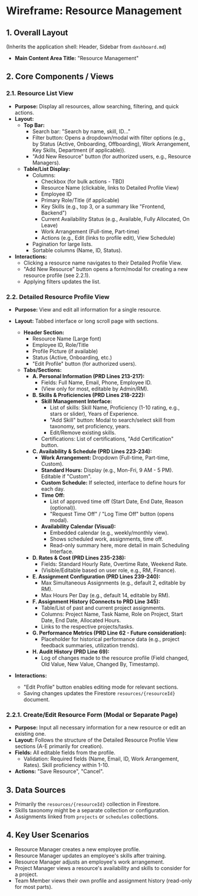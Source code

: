 # Wireframe: Resource Management

## 1. Overall Layout
(Inherits the application shell: Header, Sidebar from `dashboard.md`)

*   **Main Content Area Title:** "Resource Management"

## 2. Core Components / Views

### 2.1. Resource List View

*   **Purpose:** Display all resources, allow searching, filtering, and quick actions.
*   **Layout:**
    *   **Top Bar:**
        *   Search bar: "Search by name, skill, ID..."
        *   Filter button: Opens a dropdown/modal with filter options (e.g., by Status (Active, Onboarding, Offboarding), Work Arrangement, Key Skills, Department (if applicable)).
        *   "Add New Resource" button (for authorized users, e.g., Resource Managers).
    *   **Table/List Display:**
        *   Columns:
            *   Checkbox (for bulk actions - TBD)
            *   Resource Name (clickable, links to Detailed Profile View)
            *   Employee ID
            *   Primary Role/Title (if applicable)
            *   Key Skills (e.g., top 3, or a summary like "Frontend, Backend")
            *   Current Availability Status (e.g., Available, Fully Allocated, On Leave)
            *   Work Arrangement (Full-time, Part-time)
            *   Actions (e.g., Edit (links to profile edit), View Schedule)
        *   Pagination for large lists.
        *   Sortable columns (Name, ID, Status).
*   **Interactions:**
    *   Clicking a resource name navigates to their Detailed Profile View.
    *   "Add New Resource" button opens a form/modal for creating a new resource profile (see 2.2.1).
    *   Applying filters updates the list.

### 2.2. Detailed Resource Profile View

*   **Purpose:** View and edit all information for a single resource.
*   **Layout:** Tabbed interface or long scroll page with sections.
    *   **Header Section:**
        *   Resource Name (Large font)
        *   Employee ID, Role/Title
        *   Profile Picture (if available)
        *   Status (Active, Onboarding, etc.)
        *   "Edit Profile" button (for authorized users).
    *   **Tabs/Sections:**
        *   **A. Personal Information (PRD Lines 213-217):**
            *   Fields: Full Name, Email, Phone, Employee ID.
            *   (View only for most, editable by Admin/RM).
        *   **B. Skills & Proficiencies (PRD Lines 218-222):**
            *   **Skill Management Interface:**
                *   List of skills: Skill Name, Proficiency (1-10 rating, e.g., stars or slider), Years of Experience.
                *   "Add Skill" button: Modal to search/select skill from taxonomy, set proficiency, years.
                *   Edit/Remove existing skills.
            *   Certifications: List of certifications, "Add Certification" button.
        *   **C. Availability & Schedule (PRD Lines 223-234):**
            *   **Work Arrangement:** Dropdown (Full-time, Part-time, Custom).
            *   **Standard Hours:** Display (e.g., Mon-Fri, 9 AM - 5 PM). Editable if "Custom".
            *   **Custom Schedule:** If selected, interface to define hours for each day.
            *   **Time Off:**
                *   List of approved time off (Start Date, End Date, Reason (optional)).
                *   "Request Time Off" / "Log Time Off" button (opens modal).
            *   **Availability Calendar (Visual):**
                *   Embedded calendar (e.g., weekly/monthly view).
                *   Shows scheduled work, assignments, time off.
                *   Read-only summary here, more detail in main Scheduling Interface.
        *   **D. Rates & Cost (PRD Lines 235-238):**
            *   Fields: Standard Hourly Rate, Overtime Rate, Weekend Rate.
            *   (Visible/Editable based on user role, e.g., RM, Finance).
        *   **E. Assignment Configuration (PRD Lines 239-240):**
            *   Max Simultaneous Assignments (e.g., default 2, editable by RM).
            *   Max Hours Per Day (e.g., default 14, editable by RM).
        *   **F. Assignment History (Connects to PRD Line 345):**
            *   Table/List of past and current project assignments.
            *   Columns: Project Name, Task Name, Role on Project, Start Date, End Date, Allocated Hours.
            *   Links to the respective projects/tasks.
        *   **G. Performance Metrics (PRD Line 62 - Future consideration):**
            *   Placeholder for historical performance data (e.g., project feedback summaries, utilization trends).
        *   **H. Audit History (PRD Line 69):**
            *   Log of changes made to the resource profile (Field changed, Old Value, New Value, Changed By, Timestamp).

*   **Interactions:**
    *   "Edit Profile" button enables editing mode for relevant sections.
    *   Saving changes updates the Firestore `resources/{resourceId}` document.

### 2.2.1. Create/Edit Resource Form (Modal or Separate Page)

*   **Purpose:** Input all necessary information for a new resource or edit an existing one.
*   **Layout:** Follows the structure of the Detailed Resource Profile View sections (A-E primarily for creation).
*   **Fields:** All editable fields from the profile.
    *   Validation: Required fields (Name, Email, ID, Work Arrangement, Rates). Skill proficiency within 1-10.
*   **Actions:** "Save Resource", "Cancel".

## 3. Data Sources
*   Primarily the `resources/{resourceId}` collection in Firestore.
*   Skills taxonomy might be a separate collection or configuration.
*   Assignments linked from `projects` or `schedules` collections.

## 4. Key User Scenarios
*   Resource Manager creates a new employee profile.
*   Resource Manager updates an employee's skills after training.
*   Resource Manager adjusts an employee's work arrangement.
*   Project Manager views a resource's availability and skills to consider for a project.
*   Team Member views their own profile and assignment history (read-only for most parts).
